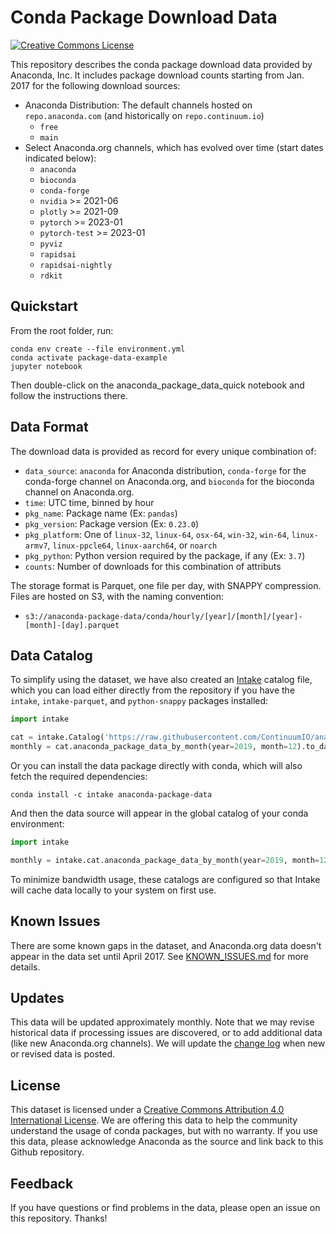 # Conda Package Download Data

<a rel="license" href="http://creativecommons.org/licenses/by/4.0/"><img alt="Creative Commons License" style="border-width:0" src="https://i.creativecommons.org/l/by/4.0/88x31.png" /></a>

This repository describes the conda package download data provided by Anaconda, Inc.  It includes package download counts starting from Jan. 2017 for the following download sources:

* Anaconda Distribution: The default channels hosted on `repo.anaconda.com` (and historically on `repo.continuum.io`)
  * `free`
  * `main`
* Select Anaconda.org channels, which has evolved over time (start dates indicated below):
  * `anaconda`
  * `bioconda`
  * `conda-forge`
  * `nvidia` >= 2021-06
  * `plotly` >= 2021-09
  * `pytorch` >= 2023-01
  * `pytorch-test` >= 2023-01
  * `pyviz`
  * `rapidsai`
  * `rapidsai-nightly`
  * `rdkit`

## Quickstart

From the root folder, run:

```
conda env create --file environment.yml
conda activate package-data-example
jupyter notebook
```
Then double-click on the anaconda_package_data_quick notebook and follow the instructions there.


## Data Format

The download data is provided as record for every unique combination of:

* `data_source`: `anaconda` for Anaconda distribution, `conda-forge` for the conda-forge channel on Anaconda.org, and `bioconda` for the bioconda channel on Anaconda.org.
* `time`: UTC time, binned by hour
* `pkg_name`: Package name (Ex: `pandas`)
* `pkg_version`: Package version (Ex: `0.23.0`)
* `pkg_platform`: One of `linux-32`, `linux-64`, `osx-64`, `win-32`, `win-64`, `linux-armv7`, `linux-ppcle64`, `linux-aarch64`, or `noarch`
* `pkg_python`: Python version required by the package, if any (Ex: `3.7`)
* `counts`: Number of downloads for this combination of attributs

The storage format is Parquet, one file per day, with SNAPPY compression.  Files are hosted on S3, with the naming convention:

  - `s3://anaconda-package-data/conda/hourly/[year]/[month]/[year]-[month]-[day].parquet`


## Data Catalog

To simplify using the dataset, we have also created an [Intake](https://intake.readthedocs.io/en/latest/) catalog file, which you can load either directly from the repository if you have the `intake`, `intake-parquet`, and `python-snappy` packages installed:

``` python
import intake

cat = intake.Catalog('https://raw.githubusercontent.com/ContinuumIO/anaconda-package-data/master/catalog/anaconda_package_data.yaml')
monthly = cat.anaconda_package_data_by_month(year=2019, month=12).to_dask()
```

Or you can install the data package directly with conda, which will also fetch the required dependencies:

```
conda install -c intake anaconda-package-data
```

And then the data source will appear in the global catalog of your conda environment:

``` python
import intake

monthly = intake.cat.anaconda_package_data_by_month(year=2019, month=12).to_dask()
```

To minimize bandwidth usage, these catalogs are configured so that Intake will cache data locally to your system on first use.


## Known Issues

There are some known gaps in the dataset, and Anaconda.org data doesn't appear in the data set until April 2017.  See [KNOWN_ISSUES.md](KNOWN_ISSUES.md) for more details.


## Updates

This data will be updated approximately monthly.  Note that we may revise historical data if processing issues are discovered, or to add additional data (like new Anaconda.org channels).  We will update the [change log](CHANGE_LOG.md) when new or revised data is posted.


## License

This dataset is licensed under a [Creative Commons Attribution 4.0 International License](https://creativecommons.org/licenses/by/4.0/).  We are offering this data to help the community understand the usage of conda packages, but with no warranty.  If you use this data, please acknowledge Anaconda as the source and link back to this Github repository.


## Feedback

If you have questions or find problems in the data, please open an issue on this repository.  Thanks!
